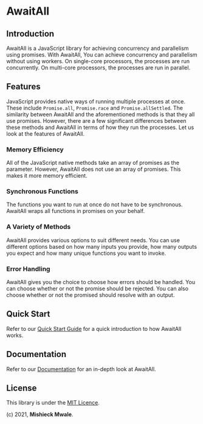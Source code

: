 # AwaitAll

## Introduction

AwaitAll is a JavaScript library for achieving concurrency and parallelism using promises. With AwaitAll, You can achieve concurrency and parallelism without using workers. On single-core processors, the processes are run concurrently. On multi-core processors, the processes are run in parallel.

## Features

JavaScript provides native ways of running multiple processes at once. These include `Promise.all`, `Promise.race` and `Promise.allSettled`. The similarity between AwaitAll and the aforementioned methods is that they all use promises. However, there are a few significant differences between these methods and AwaitAll in terms of how they run the processes. Let us look at the features of AwaitAll.

### Memory Efficiency

All of the JavaScript native methods take an array of promises as the parameter. However, AwaitAll does not use an array of promises. This makes it more memory efficient.

### Synchronous Functions

The functions you want to run at once do not have to be synchronous. AwaitAll wraps all functions in promises on your behalf.

### A Variety of Methods

AwaitAll provides various options to suit different needs. You can use different options based on how many inputs you provide, how many outputs you expect and how many unique functions you want to invoke.

### Error Handling

AwaitAll gives you the choice to choose how errors should be handled. You can choose whether or not the promise should be rejected. You can also choose whether or not the promised should resolve with an output.

## Quick Start

Refer to our [Quick Start Guide](./docs/quick-start.md) for a quick introduction to how AwaitAll works.

## Documentation

Refer to our [Documentation](./docs/home.md) for an in-depth look at AwaitAll.

## License

This library is under the [MIT Licence](https://).

(c) 2021, __Mishieck Mwale__.
